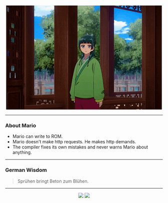 <p align="center">
  <img src="assets/maomao.gif" />
</p>

---

### About Mario
- Mario can write to ROM.
- Mario doesn't make http requests. He makes http demands.
- The compiler fixes its own mistakes and never warns Mario about anything.

---

### German Wisdom
> Sprühen bringt Beton zum Blühen.

---

<p align="center">
  <a>
    <img height="180em" src="https://github-readme-stats-eight-theta.vercel.app/api?username=Torfkopp&show_icons=true&theme=dark&include_all_commits=true&count_private=true"/>
  </a>
  <a href="https://github.com/Torfkopp?tab=repositories">
    <img height="180em" src="https://github-readme-stats-eight-theta.vercel.app/api/top-langs/?username=torfkopp&layout=compact&theme=dark&langs_count=8&hide=java"/>
  </a>
</p>
